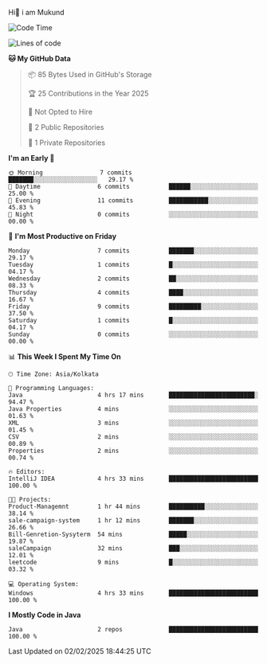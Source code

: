   Hi👋 i am Mukund
<!--
**MukundAkabari/MukundAkabari** is a ✨ _special_ ✨ repository because its `README.md` (this file) appears on your GitHub profile.

Here are some ideas to get you started:

- 🔭 I’m currently working Java
- 🌱 I’m currently learning Sping booy ,Java  ...

<!--START_SECTION:waka-->
![Code Time](http://img.shields.io/badge/Code%20Time-18%20hrs%2029%20mins-blue)

![Lines of code](https://img.shields.io/badge/From%20Hello%20World%20I%27ve%20Written-2.8%20thousand%20lines%20of%20code-blue)

**🐱 My GitHub Data** 

> 📦 85 Bytes Used in GitHub's Storage 
 > 
> 🏆 25 Contributions in the Year 2025
 > 
> 🚫 Not Opted to Hire
 > 
> 📜 2 Public Repositories 
 > 
> 🔑 1 Private Repositories 
 > 
**I'm an Early 🐤** 

```text
🌞 Morning                7 commits           ███████░░░░░░░░░░░░░░░░░░   29.17 % 
🌆 Daytime                6 commits           ██████░░░░░░░░░░░░░░░░░░░   25.00 % 
🌃 Evening                11 commits          ███████████░░░░░░░░░░░░░░   45.83 % 
🌙 Night                  0 commits           ░░░░░░░░░░░░░░░░░░░░░░░░░   00.00 % 
```
📅 **I'm Most Productive on Friday** 

```text
Monday                   7 commits           ███████░░░░░░░░░░░░░░░░░░   29.17 % 
Tuesday                  1 commits           █░░░░░░░░░░░░░░░░░░░░░░░░   04.17 % 
Wednesday                2 commits           ██░░░░░░░░░░░░░░░░░░░░░░░   08.33 % 
Thursday                 4 commits           ████░░░░░░░░░░░░░░░░░░░░░   16.67 % 
Friday                   9 commits           █████████░░░░░░░░░░░░░░░░   37.50 % 
Saturday                 1 commits           █░░░░░░░░░░░░░░░░░░░░░░░░   04.17 % 
Sunday                   0 commits           ░░░░░░░░░░░░░░░░░░░░░░░░░   00.00 % 
```


📊 **This Week I Spent My Time On** 

```text
🕑︎ Time Zone: Asia/Kolkata

💬 Programming Languages: 
Java                     4 hrs 17 mins       ████████████████████████░   94.47 % 
Java Properties          4 mins              ░░░░░░░░░░░░░░░░░░░░░░░░░   01.63 % 
XML                      3 mins              ░░░░░░░░░░░░░░░░░░░░░░░░░   01.45 % 
CSV                      2 mins              ░░░░░░░░░░░░░░░░░░░░░░░░░   00.89 % 
Properties               2 mins              ░░░░░░░░░░░░░░░░░░░░░░░░░   00.74 % 

🔥 Editors: 
IntelliJ IDEA            4 hrs 33 mins       █████████████████████████   100.00 % 

🐱‍💻 Projects: 
Product-Managemnt        1 hr 44 mins        ██████████░░░░░░░░░░░░░░░   38.14 % 
sale-campaign-system     1 hr 12 mins        ███████░░░░░░░░░░░░░░░░░░   26.66 % 
Bill-Genretion-Sysyterm  54 mins             █████░░░░░░░░░░░░░░░░░░░░   19.87 % 
saleCampaign             32 mins             ███░░░░░░░░░░░░░░░░░░░░░░   12.01 % 
leetcode                 9 mins              █░░░░░░░░░░░░░░░░░░░░░░░░   03.32 % 

💻 Operating System: 
Windows                  4 hrs 33 mins       █████████████████████████   100.00 % 
```

**I Mostly Code in Java** 

```text
Java                     2 repos             █████████████████████████   100.00 % 
```




 Last Updated on 02/02/2025 18:44:25 UTC
<!--END_SECTION:waka-->
